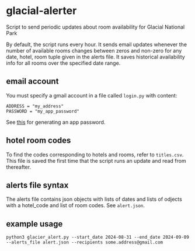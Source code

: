 # glacial-alerter
Script to send periodic updates about room availability for Glacial National Park

By default, the script runs every hour. It sends email updates whenever the number of available rooms changes between zeros and non-zero for any date, hotel, room tuple given in the alerts file. It saves historical availability info for all rooms over the specified date range.

## email account
You must specify a gmail account in a file called `login.py` with content:
```
ADDRESS = "my_address"
PASSWORD = "my_app_password"
```
See [this](https://support.google.com/mail/answer/185833?hl=en) for generating an app password.

## hotel room codes
To find the codes corresponding to hotels and rooms, refer to `titles.csv`. This file is saved the first time that the script runs an update and read from thereafter.

## alerts file syntax
The alerts file contains json objects with lists of dates and lists of odjects with a hotel_code and list of room codes. See `alert.json`.

## example usage
```
python3 glacier_alert.py --start_date 2024-08-31 --end_date 2024-09-09 --alerts_file alert.json --recipients some.address@gmail.com
```
